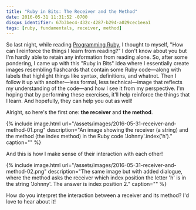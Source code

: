 ```yaml
---
title: "Ruby in Bits: The Receiver and the Method"
date: 2016-05-31 11:31:52 -0700
disqus_identifier: 67b3bec4-432c-4287-b294-a029cec1eea1
tags: [ruby, fundamentals, receiver, method]
---
```


So last night, while reading [Programming Ruby][1], I thought to myself, "How can I reinforce the things I learn from reading?" I don't know about you but I'm hardly able to retain any information from reading alone. So, after some pondering, I came up with this "Ruby in Bits" idea where I essentially create images resembling flashcards that contain some Ruby code—along with labels that highlight things like syntax, definitions, and whatnot. Then I follow it up with another—less formal, less technical—image that reflects my understanding of the code—and how I see it from my perspective. I'm hoping that by performing these exercises, it'll help reinforce the things that I learn. And hopefully, they can help you out as well!

Alright, so here's the first one: **the receiver** and **the method**.

{% include image.html 
    url="/assets/images/2016-05-31-receiver-and-method-01.png" 
    description="An image showing the receiver (a string) and the method (the index method) in the Ruby code 'Johnny'.index('h')."
    caption="" 
%}

And this is how I make sense of their interaction with each other!

{% include image.html 
    url="/assets/images/2016-05-31-receiver-and-method-02.png" 
    description="The same image but with added dialogue, where the method asks the receiver which index position the letter 'h' is in the string 'Johnny'. The answer is index position 2." 
    caption=""
%}

How do you interpret the interaction between a receiver and its method? I'd love to hear about it! 

[1]: https://pragprog.com/book/ruby4/programming-ruby-1-9-2-0 "Programming Ruby"